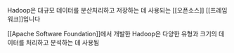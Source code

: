 Hadoop은 대규모 데이터를 분산처리하고 저장하는 데 사용되는 [[오픈소스]] [[프레임워크]]입니다

[[Apache Software Foundation]]에서 개발한 Hadoop은 다양한 유형과 크기의 데이터를 처리하고 분석하는 데 사용됨